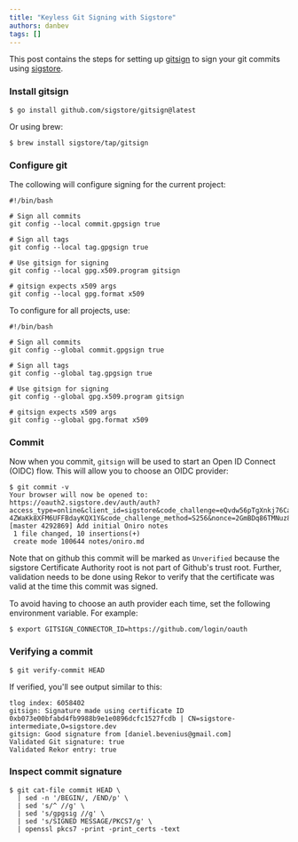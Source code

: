 ```yaml
---
title: "Keyless Git Signing with Sigstore"
authors: danbev
tags: []
---
```


This post contains the steps for setting up
[gitsign](https://github.com/sigstore/gitsign) to sign your git
commits using [sigstore](https://www.sigstore.dev/).

<!--truncate-->

### Install gitsign

```console
$ go install github.com/sigstore/gitsign@latest
```

Or using brew:

```console
$ brew install sigstore/tap/gitsign
```

### Configure git

The collowing will configure signing for the current project:

```console
#!/bin/bash

# Sign all commits
git config --local commit.gpgsign true

# Sign all tags
git config --local tag.gpgsign true

# Use gitsign for signing
git config --local gpg.x509.program gitsign

# gitsign expects x509 args
git config --local gpg.format x509
```

To configure for all projects, use:

```console
#!/bin/bash

# Sign all commits
git config --global commit.gpgsign true

# Sign all tags
git config --global tag.gpgsign true

# Use gitsign for signing
git config --global gpg.x509.program gitsign

# gitsign expects x509 args
git config --global gpg.format x509
```

### Commit

Now when you commit, `gitsign` will be used to start an Open ID
Connect (OIDC) flow. This will allow you to choose an OIDC provider:

```console
$ git commit -v
Your browser will now be opened to:
https://oauth2.sigstore.dev/auth/auth?access_type=online&client_id=sigstore&code_challenge=eQvdw56pTgXnkj76Cab-4ZWaKk8XFM6UFFBdayKQX1Y&code_challenge_method=S256&nonce=2GmBDq86TMNuz8VhMUixMxiPSe2&redirect_uri=http%3A%2F%2Flocalhost%3A39617%2Fauth%2Fcallback&response_type=code&scope=openid+email&state=2GmBDlYDps5Ywd8dX4Ebwo4VnQL
[master 4292869] Add initial Oniro notes
 1 file changed, 10 insertions(+)
 create mode 100644 notes/oniro.md
```

Note that on github this commit will be marked as `Unverified` because
the sigstore Certificate Authority root is not part of Github's trust
root. Further, validation needs to be done using Rekor to verify that
the certificate was valid at the time this commit was signed.

To avoid having to choose an auth provider each time, set the following environment variable. For example:

```console
$ export GITSIGN_CONNECTOR_ID=https://github.com/login/oauth
```

### Verifying a commit

```console
$ git verify-commit HEAD
```

If verified, you'll see output similar to this:

```console
tlog index: 6058402
gitsign: Signature made using certificate ID 0xb073e00bfabd4fb9988b9e1e0896dcfc1527fcdb | CN=sigstore-intermediate,O=sigstore.dev
gitsign: Good signature from [daniel.bevenius@gmail.com]
Validated Git signature: true
Validated Rekor entry: true
```

### Inspect commit signature

```console
$ git cat-file commit HEAD \
  | sed -n '/BEGIN/, /END/p' \
  | sed 's/^ //g' \
  | sed 's/gpgsig //g' \
  | sed 's/SIGNED MESSAGE/PKCS7/g' \
  | openssl pkcs7 -print -print_certs -text
```
